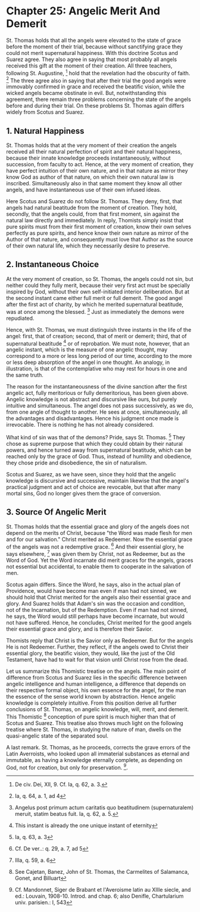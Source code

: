# Chapter 25: Angelic Merit And Demerit

St. Thomas holds that all the angels were elevated to the state of grace before the moment of their trial, because without sanctifying grace they could not merit supernatural happiness. With this doctrine Scotus and Suarez agree. They also agree in saying that most probably all angels received this gift at the moment of their creation. All three teachers, following St. Augustine, [^611] hold that the revelation had the obscurity of faith. [^612] The three agree also in saying that after their trial the good angels were immovably confirmed in grace and received the beatific vision, while the wicked angels became obstinate in evil. But, notwithstanding this agreement, there remain three problems concerning the state of the angels before and during their trial. On these problems St. Thomas again differs widely from Scotus and Suarez.

## 1. Natural Happiness

St. Thomas holds that at the very moment of their creation the angels received all their natural perfection of spirit and their natural happiness, because their innate knowledge proceeds instantaneously, without succession, from faculty to act. Hence, at the very moment of creation, they have perfect intuition of their own nature, and in that nature as mirror they know God as author of that nature, on which their own natural law is inscribed. Simultaneously also in that same moment they know all other angels, and have instantaneous use of their own infused ideas.

Here Scotus and Suarez do not follow St. Thomas. They deny, first, that angels had natural beatitude from the moment of creation. They hold, secondly, that the angels could, from that first moment, sin against the natural law directly and immediately. In reply, Thomists simply insist that pure spirits must from their first moment of creation, know their own selves perfectly as pure spirits, and hence know their own nature as mirror of the Author of that nature, and consequently must love that Author as the source of their own natural life, which they necessarily desire to preserve.

## 2. Instantaneous Choice

At the very moment of creation, so St. Thomas, the angels could not sin, but neither could they fully merit, because their very first act must be specially inspired by God, without their own self-initiated interior deliberation. But at the second instant came either full merit or full demerit. The good angel after the first act of charity, by which he merited supernatural beatitude, was at once among the blessed. [^613] Just as immediately the demons were repudiated.

Hence, with St. Thomas, we must distinguish three instants in the life of the angel: first, that of creation; second, that of merit or demerit; third, that of supernatural beatitude [^614] or of reprobation. We must note, however, that an angelic instant, which is the measure of one angelic thought, may correspond to a more or less long period of our time, according to the more or less deep absorption of the angel in one thought. An analogy, in illustration, is that of the contemplative who may rest for hours in one and the same truth.

The reason for the instantaneousness of the divine sanction after the first angelic act, fully meritorious or fully demeritorious, has been given above. Angelic knowledge is not abstract and discursive like ours, but purely intuitive and simultaneous. The angel does not pass successively, as we do, from one angle of thought to another. He sees at once, simultaneously, all the advantages and disadvantages. Hence his judgment once made is irrevocable. There is nothing he has not already considered.

What kind of sin was that of the demons? Pride, says St. Thomas. [^615] They chose as supreme purpose that which they could obtain by their natural powers, and hence turned away from supernatural beatitude, which can be reached only by the grace of God. Thus, instead of humility and obedience, they chose pride and disobedience, the sin of naturalism.

Scotus and Suarez, as we have seen, since they hold that the angelic knowledge is discursive and successive, maintain likewise that the angel's practical judgment and act of choice are revocable, but that after many mortal sins, God no longer gives them the grace of conversion.

## 3. Source Of Angelic Merit

St. Thomas holds that the essential grace and glory of the angels does not depend on the merits of Christ, because "the Word was made flesh for men and for our salvation." Christ merited as Redeemer. Now the essential grace of the angels was not a redemptive grace. [^616] And their essential glory, he says elsewhere, [^617] was given them by Christ, not as Redeemer, but as the Word of God. Yet the Word incarnate did merit graces for the angels, graces not essential but accidental, to enable them to cooperate in the salvation of men.

Scotus again differs. Since the Word, he says, also in the actual plan of Providence, would have become man even if man had not sinned, we should hold that Christ merited for the angels also their essential grace and glory. And Suarez holds that Adam's sin was the occasion and condition, not of the Incarnation, but of the Redemption. Even if man had not sinned, he says, the Word would still perhaps have become incarnate, but would not have suffered. Hence, he concludes, Christ merited for the good angels their essential grace and glory, and is therefore their Savior.

Thomists reply that Christ is the Savior only as Redeemer. But for the angels He is not Redeemer. Further, they reflect, if the angels owed to Christ their essential glory, the beatific vision, they would, like the just of the Old Testament, have had to wait for that vision until Christ rose from the dead.

Let us summarize this Thomistic treatise on the angels. The main point of difference from Scotus and Suarez lies in the specific difference between angelic intelligence and human intelligence, a difference that depends on their respective formal object, his own essence for the angel, for the man the essence of the sense world known by abstraction. Hence angelic knowledge is completely intuitive. From this position derive all further conclusions of St. Thomas, on angelic knowledge, will, merit, and demerit. This Thomistic [^618] conception of pure spirit is much higher than that of Scotus and Suarez. This treatise also throws much light on the following treatise where St. Thomas, in studying the nature of man, dwells on the quasi-angelic state of the separated soul.

A last remark. St. Thomas, as he proceeds, corrects the grave errors of the Latin Averroists, who looked upon all immaterial substances as eternal and immutable, as having a knowledge eternally complete, as depending on God, not for creation, but only for preservation. [^619].

[^611]: De civ. Dei, XII, 9. Cf. Ia, q. 62, a. 3.

[^612]: Ia, q. 64, a. 1, ad 4

[^613]: Angelus post primum actum caritatis quo beatitudinem (supernaturalem) meruit, statim beatus fuit. Ia, q. 62, a. 5.

[^614]: This instant is already the one unique instant of eternity

[^615]: Ia, q. 63, a. 3

[^616]: Cf. De ver..: q. 29, a. 7, ad 5

[^617]: IIIa, q. 59, a. 6

[^618]: See Cajetan, Banez, John of St. Thomas, the Carmelites of Salamanca, Gonet, and Billuart

[^619]: Cf. Mandonnet, Siger de Brabant et l'Averoisme latin au XIIIe siecle, and ed.: Louvain, 1908-10. Introd. and chap. 6; also Denifle, Chartularium univ. parisien.: I, 543
